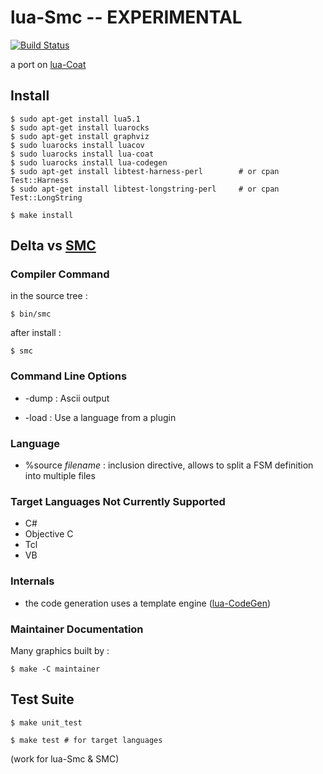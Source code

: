 
lua-Smc -- EXPERIMENTAL
=======================

[![Build Status](https://travis-ci.org/fperrad/lua-Smc.png)](https://travis-ci.org/fperrad/lua-Smc)

a port on [lua-Coat](http://fperrad.github.com/lua-Coat)

Install
-------

    $ sudo apt-get install lua5.1
    $ sudo apt-get install luarocks
    $ sudo apt-get install graphviz
    $ sudo luarocks install luacov
    $ sudo luarocks install lua-coat
    $ sudo luarocks install lua-codegen
    $ sudo apt-get install libtest-harness-perl        # or cpan Test::Harness
    $ sudo apt-get install libtest-longstring-perl     # or cpan Test::LongString

    $ make install

Delta vs [SMC](http://smc.sourceforge.net/)
-------------------------------------------

### Compiler Command

in the source tree :

    $ bin/smc

after install :

    $ smc

### Command Line Options

- -dump : Ascii output

- -load : Use a language from a plugin

### Language

- %source _filename_ : inclusion directive, allows to split a FSM definition into multiple files

### Target Languages Not Currently Supported

- C#
- Objective C
- Tcl
- VB

### Internals

- the code generation uses a template engine ([lua-CodeGen](http://fperrad.github.com/lua-CodeGen))

### Maintainer Documentation

Many graphics built by :

    $ make -C maintainer

Test Suite
----------

    $ make unit_test

    $ make test # for target languages

(work for lua-Smc & SMC)
